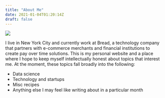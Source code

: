 ```yaml
---
title: "About Me"
date: 2021-01-04T01:20:14Z
draft: false
---
```


<img src="/img/aboutMe/dlrappeport.jpeg" style="text-align: center;" />

I live in New York City and currently work at Bread, a technology company that partners with e-commerce merchants and financial institutions to create pay over time solutions. This is my personal website and a place where I hope to keep myself intellectually honest about topics that interest me. At the moment, these topics fall broadly into the following:

- Data science
- Technology and startups
- Misc recipes
- Anything else I may feel like writing about in a particular month



